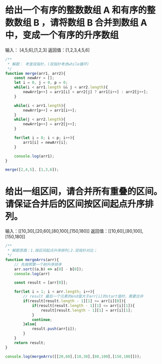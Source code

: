 # 给出一个有序的整数数组 A 和有序的整数数组 B ，请将数组 B 合并到数组 A 中，变成一个有序的升序数组
输入： [4,5,6],[1,2,3]
返回值：[1,2,3,4,5,6]
```js
/**
 * 解题： 考查双指针，(双指针考虑while循环)
 */
function merge(arr1, arr2){
    const newArr = [];
    let i = 0, j = 0, p = 0;
    while(i < arr1.length && j < arr2.length){
        newArr[p++] = arr1[i] < arr2[j] ? arr1[i++] : arr2[j++];
    }

    while(i < arr1.length){
        newArr[p++] = arr1[i++];
    }
    while(j < arr2.length){
        newArr[p++] = arr2[j++];
    }

    for(let i = 0; i < p; i++){
        arr1[i] = newArr[i];
    }

    console.log(arr1);
}

merge([2,4,5], [1,3,6]);
```

# 给出一组区间，请合并所有重叠的区间。请保证合并后的区间按区间起点升序排列。
输入：[[10,30],[20,60],[80,100],[150,180]]
返回值：[[10,60],[80,100],[150,180]]
```js
/**
 * 解题思路：1.按区间起点升序排列;2.双指针对比；
 */
function mergeArrs(arr){
    // 先按照第一个树升序排序
    arr.sort((a,b) => a[0] - b[0]);
    console.log(arr)

    const result = [arr[0]];

    for(let i = 1; i < arr.length; i++){
        // result 最后一个元素的end值大于arr[i]的start值时，需要合并
        if(result[result.length - 1][1] >= arr[i][0]){
            if(result[result.length - 1][1] <= arr[i][1]){
                result[result.length - 1][1] = arr[i][1];
            }
            continue;
        }else{
            result.push(arr[i]);
        }
    }
    return result;
}

console.log(mergeArrs([[20,60],[10,30],[80,100],[150,180]]));

```